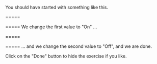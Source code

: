 You should have started with something like this.

  
=====

=====
We change the first value to "On" ...

  
=====

=====
... and we change the second value to "Off", and we are done.
 
Click on the "Done" button to hide the exercise if you like.
